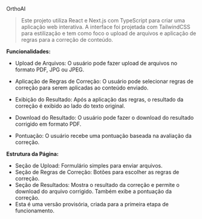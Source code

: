 <p>OrthoAI</p>

> Este projeto utiliza React e Next.js com TypeScript para criar uma aplicação web interativa. A interface foi projetada com TailwindCSS para estilização e tem como foco o upload de arquivos e aplicação de regras para a correção de conteúdo.

**Funcionalidades:**

- Upload de Arquivos: O usuário pode fazer upload de arquivos no formato PDF, JPG ou JPEG.

- Aplicação de Regras de Correção: O usuário pode selecionar regras de correção para serem aplicadas ao conteúdo enviado.

- Exibição do Resultado: Após a aplicação das regras, o resultado da correção é exibido ao lado do texto original.

- Download do Resultado: O usuário pode fazer o download do resultado corrigido em formato PDF.

- Pontuação: O usuário recebe uma pontuação baseada na avaliação da correção.

**Estrutura da Página:**

- Seção de Upload: Formulário simples para enviar arquivos.
- Seção de Regras de Correção: Botões para escolher as regras de correção.
- Seção de Resultados: Mostra o resultado da correção e permite o download do arquivo corrigido. Também exibe a pontuação da correção.
- Esta é uma versão provisória, criada para a primeira etapa de funcionamento.